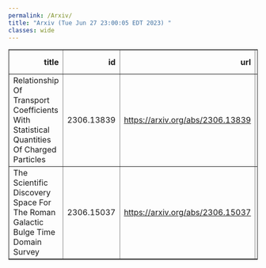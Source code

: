 ```yaml
---
permalink: /Arxiv/
title: "Arxiv (Tue Jun 27 23:00:05 EDT 2023) "
classes: wide
---
```

<table border="1" class="dataframe">
  <thead>
    <tr style="text-align: right;">
      <th>title</th>
      <th>id</th>
      <th>url</th>
      <th>authors</th>
      <th>Local Authors</th>
    </tr>
  </thead>
  <tbody>
    <tr>
      <td>Relationship Of Transport Coefficients With Statistical Quantities Of   Charged Particles</td>
      <td>2306.13839</td>
      <td><a href="https://arxiv.org/abs/2306.13839" target="_blank">https://arxiv.org/abs/2306.13839</a></td>
      <td>J. F. Wang, G. Qin</td>
      <td>Ji Wang</td>
    </tr>
    <tr>
      <td>The Scientific Discovery Space For The Roman Galactic Bulge Time Domain   Survey</td>
      <td>2306.15037</td>
      <td><a href="https://arxiv.org/abs/2306.15037" target="_blank">https://arxiv.org/abs/2306.15037</a></td>
      <td>Jennifer C. Yee, Andrew Gould</td>
      <td>Andrew Gould</td>
    </tr>
  </tbody>
</table>